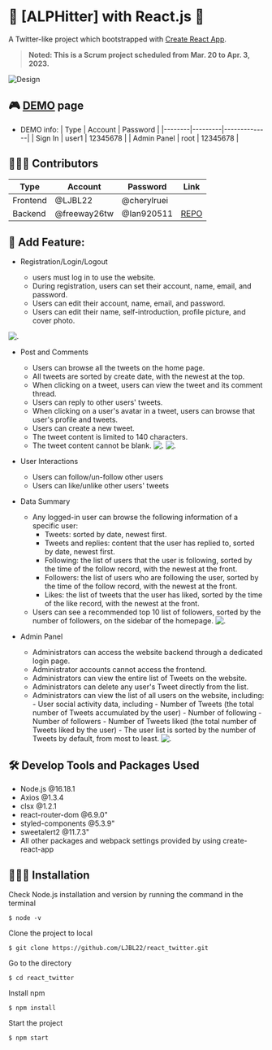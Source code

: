 # 💬 [ALPHitter] with React.js 👥

A Twitter-like project which bootstrapped with [Create React App](https://github.com/facebook/create-react-app).

> **Noted: This is a Scrum project scheduled from Mar. 20 to Apr. 3, 2023.**

![Design](/public/UserInfo.png)

## 🎮 [DEMO](https://ljbl22.github.io/react_twitter/) page

- DEMO info:
  | Type | Account | Password |
  |--------|---------|--------------|
  | Sign In | user1 | 12345678 |
  | Admin Panel | root | 12345678 |

## 🧑🏻‍💻 Contributors

| Type     | Account      | Password    | Link                                                    |
| -------- | ------------ | ----------- | ------------------------------------------------------- |
| Frontend | @LJBL22      | @cherylruei |
| Backend  | @freeway26tw | @Ian920511  | [REPO](https://github.com/freeway26tw/twitter-api-2020) |

## 👀 Add Feature:

- Registration/Login/Logout

  - users must log in to use the website.
  - During registration, users can set their account, name, email, and password.
  - Users can edit their account, name, email, and password.
  - Users can edit their name, self-introduction, profile picture, and cover photo.

![.](/public/SignIn.png)

- Post and Comments

  - Users can browse all the tweets on the home page.
  - All tweets are sorted by create date, with the newest at the top.
  - When clicking on a tweet, users can view the tweet and its comment thread.
  - Users can reply to other users' tweets.
  - When clicking on a user's avatar in a tweet, users can browse that user's profile and tweets.
  - Users can create a new tweet.
  - The tweet content is limited to 140 characters.
  - The tweet content cannot be blank.
    ![.](/public/HomePage.png)
    ![.](/public/ReplyModal.png)

- User Interactions

  - Users can follow/un-follow other users
  - Users can like/unlike other users' tweets

- Data Summary

  - Any logged-in user can browse the following information of a specific user:
    - Tweets: sorted by date, newest first.
    - Tweets and replies: content that the user has replied to, sorted by date, newest first.
    - Following: the list of users that the user is following, sorted by the time of the follow record, with the newest at the front.
    - Followers: the list of users who are following the user, sorted by the time of the follow record, with the newest at the front.
    - Likes: the list of tweets that the user has liked, sorted by the time of the like record, with the newest at the front.
  - Users can see a recommended top 10 list of followers, sorted by the number of followers, on the sidebar of the homepage.
    ![.](/public/FollowList.png)

- Admin Panel
  - Administrators can access the website backend through a dedicated login page.
  - Administrator accounts cannot access the frontend.
  - Administrators can view the entire list of Tweets on the website.
  - Administrators can delete any user's Tweet directly from the list.
  - Administrators can view the list of all users on the website, including: - User social activity data, including - Number of Tweets (the total number of Tweets accumulated by the user) - Number of following - Number of followers - Number of Tweets liked (the total number of Tweets liked by the user) - The user list is sorted by the number of Tweets by default, from most to least.
    ![.](/public/AdminPanel.png)

## 🛠️ Develop Tools and Packages Used

- Node.js @16.18.1
- Axios @1.3.4
- clsx @1.2.1
- react-router-dom @6.9.0"
- styled-components @5.3.9"
- sweetalert2 @11.7.3"
- All other packages and webpack settings provided by using create-react-app

## 🧑🏻‍💻 Installation

Check Node.js installation and version by running the command in the terminal

```
$ node -v
```

Clone the project to local

```
$ git clone https://github.com/LJBL22/react_twitter.git
```

Go to the directory

```
$ cd react_twitter
```

Install npm

```
$ npm install
```

Start the project

```
$ npm start
```
